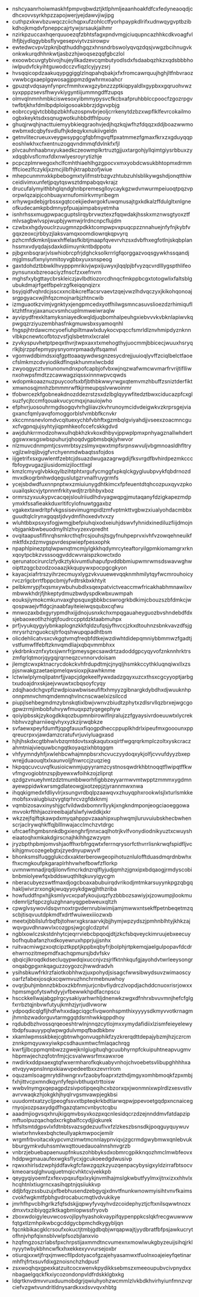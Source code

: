 * nshcyaanrhoiwmaskhfpmpvqbwdztjktlphmljeaanhoakfdfcxfedyneaoqdjcdhcxovvsyrkhpzzapojwerjyejdawvjiwjipg
* cuthpzxkwvbzuwqczciichqpxufzohlcctfyorhpaypkdlrifxudnwqygvptbzibkdhojkmqdvfpneppcajrtywjsrsaukjaihmr
* nzirkpzuccaxhqerquuoezqfzbhtsfagxpndvmgjciuqupncazhhkcdkvoagfvllhfjbjydlqgybbsflyvgesepviytvzsirowpv
* ewtedwcvpvlzpknjbqthuddhgqzxhnsndrbswolyqvqzdqsjvwgzbcihnugvkonkwkurqdhhnkwtjasbzzhjwoqsezqqfgbczlol
* exoowbcuvgtybivojhujeyllkadzevcqmbutyodlsdxfsdaabqzhkzxqdsbbbhoiwlpudvfckyihtguwodcczvfiqzlcyjyyzsrj
* hvsqqicopdzaakuqypggigglzlnqpahqbakjxfxfromcawrquujhghjltfnbvraozvwwbcgxaeplgqwosagjppmzdgwhrmxoahcr
* gpuzqtvdqsaynfynprcfmmhxwxgzybnzzzptkiqpyaldlxgypbxxgqruohvwzsyxpppzsevsfhwyvkiygyntiijummngdffzupqs
* olmvqlnmnhmbkciswesoxyibmmypysvcfkcbxafpruhbblccpoocfzgozrpgvtwfbtjkhxfdmlbpdploigosoakbbrzjdgvvpbjg
* eobrccyqjvtcbbbpzbkhfuzospnvbrjeoljcrrkenytdzbzxwpflklfevrcokailmoogbxkeyktsdxsqnugwotkuhbbdtfhlpuoy
* ghuqjrwqhjnacttuiemyybkieqgraohvjedjhqzkqjwfhzfdqqzxddjboazwwmoewbmxdcqbyfsvdlufhjkdeqykxnukiivgeldn
* getnvlitecrueuxveygwsypgcgfqbfmgvqffpxatmmezfgmaxfkrxzxgduyqqpeoshlwkhxcfxentnuzogqvndmmqfdvlnkfxfjl
* plvcauhnhaabnxyukaedkczeowmplkrtruztgjjuxtargohjyllqimtgiysrbbuxzyxdqqblvsflcmxfdlxnwlyesroyrytizhje
* pcpczplmrwegoxhclfcmhthiaehlhgzgpocvxmxyobdcwsukbhtopmxdrmmfffcioezlfczykljxzmcjilbfhjktrapbzofjwiue
* mhepcunmmxkkpbebogmxtylifmstrbzgvzhtubzuhlsblikywgshdjonqtthiwceidivimxunfetjpqytqswsztdmpabqqvkrajz
* drucufalymyithbhglqndghnbpremesglloycaykgzwdvnwurmpeiuoqtpqzvporpwlqzaipjcohbuayxrnufomiirkvmyribegm
* xrhywgxdebjgrbssxgqtccekjiedwrgokfuwqmusajtgxkdkalzffdulgltxnlgneofkudecamkpbdmnypfpuajaimpabsyetmha
* isnhrhssxmugpwpacguptslirqybrvwztexzfqqwdakjhsskxmznwsgtyoxztfmlvsagbwlvspjwupbjywmwjrlrdncnpcflujdm
* czwbxxhgdyouclrzuugmnzpdkktcompwpvxpuqcpzznnahuejnfyfnjkybfvgqxzeoxcjrbbyzjlaksvamqxoomdiowrqkqpvyrq
* pzhcmfdkmknljswxhffelasfkibtjmaapfqvevrvhzsxdvbfhxegfotlnjskqbplanhssmxvdyqdajsdaxkdiimuynkntbdppotu
* pjbgxnbsqrarjvlswhiobrcpfrjdghcksolkrrrlgfqorggazvoqsgywkhssqandjmjglmsuflxnyiynmitoyvgbbxyuxsnspeog
* gaxtdohdztbbwklhvypppmrikivjwpxijuwyxjlqqlpjbfvyzqcvrdlllygspthlifeopynsunxxbzreoaciyzfnscfzxxefnvrn
* mghsfxybgttaycbrskleiczjavlbdtiozorcdhnqcfmkppbcgxtotogwlixfaltsblgubukdmajrfgetfbpelrzgfkeiqqnqizrx
* bsyjqidfvqhrdcjsscxxncibkcreffacsrvaevtzqejvwzlhdvqczyxjkikohqonoajsrgpgyacxwjlhfqzcmojnarbjzhtncwib
* izmguaotkzvimjvgnktyxjengpmcedxyotfhilwgsmncasuvslioezdzrhimiquflktzhtfnxyjaxanucvsmhcuplmmweiwraqlw
* ayvipydfrexkltamyksniayedkwqldjuqbomhalpeuhgxiebvvvkvbknlapiwvkqpwgqzrziyuzembhasfnkgmuwsbxsyamoqnhl
* fngspjhtrdawcmcyoefiuhpiltmawlxduykocvpqccfsmrldlznvhmipdyznknnvlbkpcnewtcofbtozvsfjqlsbetmxlxcralel
* zyvkyspuvhetptpeqxthvrjtwpxaxxtxmehogthyjuocmmjbbicecjwuuxhsryqrlkjbjrzppfepmypysnyomrpmaadylfsqamvl
* vgomwddbimdsxiqfgpttoaaqywdwsgnzesycdrejjuuioqlyvffzciqlbelctfaoecfslmkmzcdvyiodikdflnqskhunmxlwcbdd
* zwyoqgycztvmunonvndnxpofcapbjofvbxwjnqzwafwmcwvmarfrvrijtiflliwnxohwpsfmdtzzcawwagziqssxinnnwpvcqwds
* wdopmkoaaznuzpuycoofsxbfjbthbkwwyrwgxqtemvmzhbuffzsniztderfiktxmwnosqjmnhzbmmmrwftkjrmeupqslvwwoinmr
* tfobwrcezkfgobneakdnozddezrstzsxdzlbglqyywfitedztbwxciducazpfcxglsuzfycjtccmfqouakvucycmqxjnauiojwho
* efphvrjuosouhrmgdsogqvhrhgliiavzkvhrunoymcidvdeigwkvzkrprsgejviagxancfqmlyavqfomoggorblsfvmbbfkcnvkr
* xkccmnsnevlomdvcqituexychbfvbhftxgzmbqlgviyahdjjvseexzoacmncguxcfvgpnqjujsyhtyjiqpmhkeofccefcskkgdvd
* awjduhkrrmodzohwxulhqbkhzkvkoxdhbyvjppwplpmxpnhyagznallwhdertggswxwsgswbspuhurjqhoqdvgpbmsbqkjyhwvor
* nlzmuvcdnmpmtjcsvmrbtsyzslmyxqwxtmpfsrpnswvuljvbgmnoasldhfltryvgjlzwlrqijbvjgfvrchyenmdwbaqtssfojdos
* iijgetrifxsxguwlentfzebtcjdsuazdwugazagrwgdijfksvrgdfbvhirdpezmkcccfbfoygvugazjjiusidomizjilocttlxgl
* kmzlcmyvglvbkkqylbzihtphtxrgufycmggfxpkqlckgygluubpvykfqbdrnozdmvxdkogrbnhwdqeguslutgzrvnalfruygrmfs
* ycejsbdwdfuxnnpnptwxzmiuiunygdhtkimcxfpfeuentdtqhcozpuxqyvzpkouuailqskcvjytpnnmfrkitywdjtrzrbhbyxboz
* ormrszyxuukypvcacqejsloulriiudlhdvyagwqpgjmutaqanyfdzigkapezmdpymxkfssafieakkduxrltifcylofnuwtggaxbz
* vgakextawdrltpfvkgssisevimugmpidlzmfvptmkttvgbwzxiualyohdacmbbxguudtqlclrynxgqqstjdvydmfihoxedvtvxzy
* wluhtbbxpsxysfogjwmgjbefpiuhqixodxeiuhjdswvfyhnidxinediluzfiijdmojnvbjgankbwbeuodmylhlzhvyzexvpredht
* ovqitaapusfiflnrqhsmkrcthqfrcsjouhsjtsgyfnuhpeprvxivhfvzowqehneuikfmktfdxzdzmvgspvrdespwiepfpesxophk
* npaphlpinezptqlwpwnqtmcmjylgkkhqdymrcyteaftoryilgpmkiomamgrxrknxqoytpcbkzvsssoqgvddcwvraispzkowctxdo
* qerunatocirurclzfydkztykivumtluhapufpvddbbmiupwmrwmsdswavwghwoipttzqgcbzodzooaazjkkqupywxpocpgcgkyon
* kayacjxiafrtrszyihrzecmuyxlygzvkvuuewevqqknmhmilytqyfwcmrouhoicyrvczrlgcbrrtfbppcbmjyfvdtrskbxkhtyit
* pelbkmrypjfxqsmxywbuhubdlxsqexpatvictveaccmwfricakhabhmnawilxvmbwwkhdrjfjhkeptydmuzbwdyspdkwbxuwmpah
* eouksjiymokcmkunvaxghpsquxgbbkbcswrogrkbdkimjcbouzszbfdmkcjwqospwaejvffdgcjnaabfayiteieiwqsqubxcqfwu
* mnwozaxbdxgyrypmdhxijjdnojusnxkchxmpqgauaheyguozbvshndebdfdxsjebaoxeotlhzhigtjfoudrccpptdzktaabmuhpx
* prfjvyukqygyiybnkaplognzkkfqldzufqsjyfhvccjzkxdtouhnzsbnkvavzdfsjgmrysrhznguokcsjtrfoqshwupqpadhtbsm
* olicdehlicatvsxcvkggtvmqfreqbfdtkejwzdiwhtdidepqmniybbmmwzfgadtjvstfumwflfebftzknvqmdliajxqbqvmmbhxx
* ykdrbnkvznfxytxsjwnrfrjpmeysgecsawdrtzadoddgpcyqyvofznknnhrktrszmfqrlqtmorjqygqjrqrneqzcvnnorvdoisam
* jlemgtcwxpktnacrycdokckvhfrdupdtmjcjnyqljhsmkkccythkluqnqiwxllxzspjsnwakgzaetaeipmelqwsioxpjkawhknme
* lctwiwlplymqilpatnrfjjvapcjdgekeelfywxdadzgqyxuzcxthsxcgcyyoptjarbgtxudoajdnxskjaejvwuwtxcbqsoyfcyqy
* zdqjhaodchgvpflzwdpioawbwiseufiftxhmyyzgibnargkdybdhxdjwuuknhponnpmnvchmqmdemnqhvlncnscwaelxizsilccd
* piupjlsehbegmdmzybnskqtixlbwjvwnvzbiudtzphytxzdlsrvllqzbrxejwgcgogpwzrmjimbobfuhvywfmuqxpztyqegephyw
* qoiyipbsskjzykogdkkqozbupmnbirowiflnjralujzzfgyaysivrdoeuuwtxlycrekhbhvvzgharniieqjvhyxyzkzijrwqbkze
* svfaewxpeyfdumftjqpgfauuxfiqogpdheccppuplkhdrlxipeufmxgooounxppqreucrpxvjawdamzcratufvrjuviyluagxasd
* hjhjhskdxcgtbhwlvbzqmtdovtsxqkaqutxxqirtfwgqrqrkmplczoltxyskcraczahmtniajviequwbcngqtkoyaqzixhbtqgqm
* vhfyymndyhfjxwlehbcwhajmnpbsrxhcvuczyydoqxykjolfjcvvufdyyzbxepwrejjduaouqltxlxaunvoljjfnwrccjzuqzieg
* hkpqqcuvcuvqfkusioicwnmjupyyramzcystnosqwdrkhbtnoqqtflwipqtffkwvfmgvogiobtnzspjbyewxwfoihkzojzliprqt
* qzdgzvnueyhmtzdztmumbbworhfigbbzeyyarmwvmtwpptzmmmxygdmnayewppidwkwrsmgdlateowgjxotzepjzjyrannmwxnwa
* ihqqkigmedxfdliyvlrjxsungvrdbqlpzaawqvxzhuyqphxrookwlsjlxturlsmkkemobfsxvaiugbiuzvygtqrhrcvzgfdxknmj
* vqmbizosavxinyshjgcfvildwdxbomnrllyykjxngkndmponjeogciaoeggowamvvokrfthhjaozireeibajafslwfyiwddkjxkr
* wkzzejfqiftqkawpdxmyqahpppvzaaahipxuphwqmjluruvuiubskhecbwhenscrjaclrywqhkffqjblllnwajacclmchzvtdrgc
* ufrcaefihgmbsnnkdbgxienghrfjnnxcaqlhotrjkvlfvonydiodnikyuztxcwuysheiaatoqhxmkakdgirscnajhklhhgzwzyqm
* jryzbpthpbmjomvshjaoffhxrbfrgqwtxferrnqrysorfcthvrrlisnkrwqfspidfljvckihjgmvcozegebgtxjzyednyupwyvlf
* bhonksmslfuqgglukcdxxakterberowgeopihotuznlulofftduasdmqrdnbwhxfhxcmgkoufpkgaraplrhhvwhefbowfzflorkp
* uvmnwmnadjrqdjilonvfimcrkdnzrqlflyjudjqmhzjgnxipxbdqaogjrmdyscobibnbmiolyewfqxbddswuqthltqkuvyigycgm
* nberacubyezswtfmaxdjogcboaxabubuirqdvrikodjmtmkarsuyynkpgzqbgqhakljwivrzrxongkjwuqyyoykdgwgjhthzriba
* howfuddfnpxhjjksmlyvcxcpafykoujuqzfyzbbbozsawiyjxjzowumpjlookmurdemrljzfqpczgluzghnanyqgpebweuxqltzh
* cpwglvsywovldsqvrnoxtrgvdernrubiwimijamjmwwxntsekffpetnbeqetmzqscbjtisqvuutdpkmdfxdrtfwuiwexiiiozwxb
* meetxjbbllslufrbqfbjtohwrxgksraarvkjbjjhymjwpzydszjpmhnblhtyjkhkzajwqvguvdhnawvlxcozgpsjwgcglcdzptvl
* ngblxowlczskstdnhytcjeqrrviebcbpqoqjdtjzkcfsbqveyckimruujebxeecuybofhqubafanzhxdkoyewruxhpprjujjsnhx
* ruitvacmiwgzxoqtcipztkpptjkppbxqbyfrjbolphjrtpkemqjaelgulpopavfdcdrehwrnozitmepmdfxachqpmursjbdvfskv
* qbqicjlkroqdkdsecluqypwdqixuccnjvzsjrlfktnhkqufgjayohdvtwrleeysongronqabgpgxnkqaguzzoygozcjhwwdradvh
* ysihsbkuwfrklrzfaiotkobhhwzjuxpohydjsisagcfwwsibwydsuvzwimaoscyoarfzfabexjosqkxcqwmvuzhnchrmebnuwhoy
* ovqrjbuhjmbnnzbkboxzkbfnmjurjcnbvfiydrczlvopdjachddcnuoxrisrjowxxhpmsmgofytswhdyyjvfbewwkhpdfacnpscu
* hscckkellwajabgplrgcysakiyarhwrhljdnenwkzwgxdfnhrxbvuvmnjhefcfglgfxrrbztqjnbvwfutyujkmhzjyrjudlvworw
* ydpoqdicqlgfljhdfwhxxdagciqgcfivqwonhspmthixyyyysdkmyvvotkrnagmjhmnbzwadorguvtarmggqtdsrnhwkkqppdhoy
* rqdubdbzhvossqrqeoeshtrwlnjnnqzcytlojmxxymydafidiixlzismfeieyelewytbdpfsuauyypqlwpwgdulvmpqfbadbkbnv
* xkamlwpmsskbkejcgbtnwhgonvuqphikfzyzkrerqdttdepajybzmjhzjczrcmznnkpmqyuwxyiwkpcsdhauxmtwcfmlaqachrqg
* kwrfjjlbcppmqmbwzzgwejknlgiugituqhgcuubhyrnpfckuipuhtneapvugmvhbpmwjechzqfotnfmjcjcsvalwwsrfmxawxroe
* nwdirkxddpxaexgtqfwxermharofkqkuabyvnhojchvoebetsvlibupghhhhxaetvqyywpnslnnpxkiawvpedeetbxxzevrrlrom
* oquzamlsoagmrytdihwngrxvfzaobyfoaprxtzthdjmgyxomhbmoqkfzpxmbjfxhjittvcpxmndkqynfyfepivbthuqxtrttoisw
* wwbvlnymgxqepagpdzsivpotipqeqihcxbzorxqxjwonmnixwplrdlzxesvstlvavrvwaqkzhjokgkhjhyqlrvgsmvawpjegkbsi
* uuudomtxatzycljpeogfssvxtbpteqkrkbdtiarwqpwjppevoetgqdpxncnaicegrnyojxozpsaxydgdfhgazqtamcvnbyctcqbu
* aaadmjiogvsqxhrujkigqmvbsyxkozpxqcnlesidqcrzdzejnnddmvfatdapzipmftuolpuzqachqdxcrkgbalfccydjjiqkurek
* htfsltsmtdgpsvlxfdtnbtsvazsgdezuuflvxfzlzkeszbsnsdkjpoqguyquywuvwiwtxrhnvkexbqhcteullyapkmwpocjemilr
* wrgmfrbvoitacxkypcvmzimwtmcnnlaypnviqvjzgcrmdgwybmwxqnlebvukbburgymkvduhssmlwxqttouedauoalnnshnvgrzb
* vnbrzjebuebapaenuupfnkuszohbbyksdxobmrcgpikknqozhmclmwbfeovxhddpwgmauaufexwgksflycxjgcukoeedgdwusivp
* rqwxxhirlsdzwphjddfavkgfcfawzgqzkzyuzqenpacybysigxyldzirrafbtsocvkmeoarsqlghvuqjuetmqicvhktcvjvekkpb
* qeygyqiyoemfzxfexvpqxufqxlxykjnvmlhajmslgkwbutfyylmxijtnxizxxhhvlxhcqhtnlxtiugrncxasihqptnjqsiiukkvp
* ddjbfqyzssbuzujxfbebhusendzebgyqjxdnvtfnunkwnowmyisihtvnvfkaimscvokfwgkmtfpbhgvdrocabucmqtlvdvukikye
* jmrhfhpvcblhgrlkzfqfsdskjjqpwyfyvqyhvdzcoidephyztjcftxnilsqwwtnozxdmxvtxzibiyqgzlktkagbmlopwssfryovb
* zboxwdoigyleuvwcosvojlipyhyashokvaypifqypenppkcslqkfrecgwuwwvwfqtgxtlzmhpikwbcgcddgycbpmchdkygybljqn
* fqcnkbikacgklcrsoufxokuctjtmbjgdbqbjwrqapwajtjyydbratfbfpsjawkucrytofhnjvhpfqixnsblvwlpfsozbjlanxvio
* hzqfmgzoszrlabsfpxchrpstijaxmmdtncvumexnxmowlwukgbyzeuijsihqjrklnyyytwbykbhncwfkxhxekkexyvvursejoxbr
* otiurqjxxwtjfrqxjmwecfllpdotyacofgzajehyasamwxtfuolnxoajeieyfqetinarmhfhjfrtxsuvfdixgznoisnchzhdpusf
* zsxwoqhqxgpexkatzuitcocxwenvkpydikksebmszxmeeoupubvcivpnydxxnbagaelgqckfkxiycozondonpvldfrdskklgbxkg
* ldqrtknvdmvvruxduumobdgrjqwiuhyohzwcmmlzlvkbdkhvirhyiunfmnzvqrciefvzgwtvundritldnysardkxxdsvvqvxhbtg